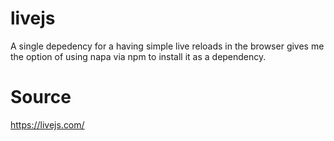 # livejs
A single depedency for a having simple live reloads in the browser gives me the option of using napa via npm to install it as a dependency.

# Source
https://livejs.com/
